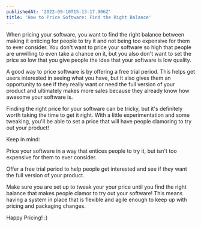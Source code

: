 ```yaml
---
publishedAt: '2022-09-10T15:13:17.906Z'
title: 'How to Price Software: Find the Right Balance'
---
```


When pricing your software, you want to find the right balance between making it enticing for people to try it and not being too expensive for them to ever consider. You don't want to price your software so high that people are unwilling to even take a chance on it, but you also don't want to set the price so low that you give people the idea that your software is low quality.


A good way to price software is by offering a free trial period. This helps get users interested in seeing what you have, but it also gives them an opportunity to see if they really want or need the full version of your product and ultimately makes more sales because they already know how awesome your software is.


Finding the right price for your software can be tricky, but it's definitely worth taking the time to get it right. With a little experimentation and some tweaking, you'll be able to set a price that will have people clamoring to try out your product!


Keep in mind:


Price your software in a way that entices people to try it, but isn't too expensive for them to ever consider.


Offer a free trial period to help people get interested and see if they want the full version of your product.


Make sure you are set up to tweak your your price until you find the right balance that makes people clamor to try out your software! This means having a system in place that is flexible and agile enough to keep up with pricing and packaging changes.


Happy Pricing! :)


